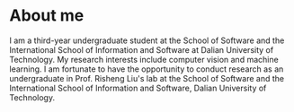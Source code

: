 # About me
I am a third-year undergraduate student at the School of Software and the International School of Information and Software at Dalian University of Technology. My research interests include computer vision and machine learning. I am fortunate to have the opportunity to conduct research as an undergraduate in Prof. Risheng Liu's lab at the School of Software and the International School of Information and Software, Dalian University of Technology.
